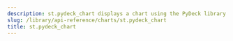 ```yaml
---
description: st.pydeck_chart displays a chart using the PyDeck library.
slug: /library/api-reference/charts/st.pydeck_chart
title: st.pydeck_chart
---
```


<Autofunction function="streamlit.pydeck_chart" />